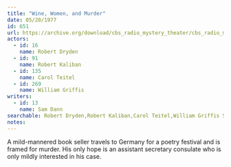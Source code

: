 ```yaml
---
title: "Wine, Women, and Murder"
date: 05/20/1977
id: 651
url: https://archive.org/download/cbs_radio_mystery_theater/cbs_radio_mystery_theater-0651-0700.zip/cbs_radio_mystery_theater-0651-0700%2Fcbsrmt_0651_wine_women_and_murder.mp3
actors:  
  - id: 16
    name: Robert Dryden  
  - id: 91
    name: Robert Kaliban  
  - id: 135
    name: Carol Teitel  
  - id: 269
    name: William Griffis
writers:  
  - id: 13
    name: Sam Dann
searchable: Robert Dryden,Robert Kaliban,Carol Teitel,William Griffis Sam Dann
notes:  
---
```

A mild-mannered book seller travels to Germany for a poetry festival and is framed for murder. His only hope is an assistant secretary consulate who is only mildly interested in his case.